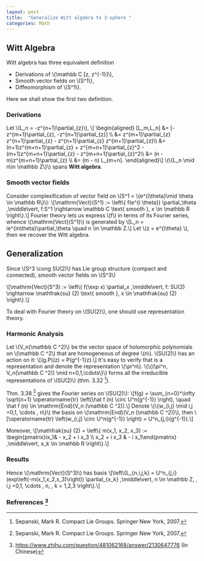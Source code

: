 ```yaml
---
layout: post
title:  "Generalize Witt algebra to 3-sphere "
categories: Math
---
```



## Witt Algebra

Witt algebra has three equivalent definition
- Derivations of \\(\mathbb C [z, z^{-1}]\\),
- Smooth vector fields on \\(S^1\\),
- Diffeomorphism of \\(S^1\\).

Here we shall show the first two definition.

### Derivations
Let \\(L_n = -z^{n+1}\partial_{z}\\),
\\[ \begin{aligned} [L_m,L_n] &= [-z^{m+1}\partial_{z}, -z^{n+1}\partial_{z}] \\\\ 
&=  z^{m+1}\partial_{z} z^{n+1}\partial_{z} - z^{n+1}\partial_{z} z^{m+1}\partial_{z}\\\\ 
&=  (n+1)z^{m+n+1}\partial_{z} + z^{m+n+1}\partial_{z}^2 - (m+1)z^{m+n+1}\partial_{z} - z^{m+n+1}\partial_{z}^2\\\\ 
&=  (n - m)z^{m+n+1}\partial_{z} \\\\ 
&=  (m - n) L_{m+n}.
\end{aligned}\\]
\\(\\{L_n \mid n\in \mathbb Z\\}\\) spans **Witt algebra**.

### Smooth vector fields
Consider complexification of vector field on \\(S^1 = \\{e^{i\theta}\mid \theta \in \mathbb R\\}\\):
\\[\mathrm{Vect}(S^1) := \left\\{ f(e^{i \theta}) \partial_\theta \,\middle\vert\, f:S^1 \rightarrow \mathbb C \text{ smooth }, x \in \mathbb R \right\\}.\\]
Fourier theory lets us express \\(f\\) in terms of its Fourier series, whence \\(\mathrm{Vect}(S^1)\\) is generated by
\\[L_n = ie^{in\theta}\partial_\theta \quad n \in \mathbb Z.\\]
Let \\(z = e^{i\theta} \\), then we recover the Witt algebra.

## Generalization

Since \\(S^3 \cong SU(2)\\) has Lie group structure (compact and connected), smooth vector fields on \\(S^3\\)

\\[\mathrm{Vect}(S^3) := \left\\{ f(\exp x) \partial_x \,\middle\vert\, f: SU(2) \rightarrow \mathfrak{su} (2) \text{ smooth }, x \in \mathfrak{su} (2) \right\\}.\\]

To deal with Fourier theory on \\(SU(2)\\), one should use representation theory.

### Harmonic Analysis
Let \\(V_n(\mathbb C ^2)\\) be the vector space of holomorphic polynomials on  \\(\mathbb C ^2\\) that are homogeneous of degree \\(n\\).
\\(SU(2)\\) has an action on it:
\\[(g.P)(z) = P(g^{-1}z).\\]
It's easy to verify that is a representation and denote the representation \\(\pi^n\\).
\\(\\{(\pi^n, V_n(\mathbb C ^2)) \mid n=0,1,\cdots\\}\\) forms all the irreducible representations of \\(SU(2)\\) (thm. 3.32 [^2]). 

Thm. 3.38 [^2] gives the Fourier series on \\(SU(2)\\):
\\[f(g) = \sum_{n=0}^\infty \sqrt{n+1} \operatorname{tr} \left(\hat f (n) \circ U^n(g^{-1}) \right), \quad \hat f (n) \in \mathrm{End}(V_n (\mathbb C ^2)).\\]
Denote \\(\\{w_{i,j} \mid i,j =0,1, \cdots , n\\}\\) the basis on \\(\mathrm{End}(V_n (\mathbb C ^2))\\), then
\\[\operatorname{tr} \left(w_{i,j} \circ U^n(g^{-1}) \right) = U^n_{j,i}(g^{-1}).\\]

Moreover, 
\\[\mathfrak{su} (2) = \left\\{ m(x_1, x_2, x_3) := \begin{pmatrix}ix_1& - x_2 + i x_3 \\\\ x_2 + i x_3 & - i x_1\end{pmatrix} \,\middle\vert\, x_k \in \mathbb R \right\\}.\\]

### Results
Hence \\(\mathrm{Vect}(S^3)\\) has basis
\\[\left\\{L_{n,i,j,k} = U^n_{j,i}(exp\left(-m(x_1,x_2,x_3)\right))  \partial_{x_k} \,\middle\vert\, n \in \mathbb Z, \, i,j =0,1, \cdots , n, \, k = 1,2,3 \right\\}.\\]

### Refrerences [^1]

[^1]: <https://www.zhihu.com/question/481062168/answer/2130647776> (In Chinese)
[^2]: Sepanski, Mark R. Compact Lie Groups. Springer New York, 2007.